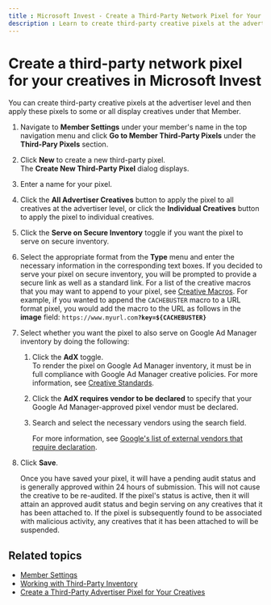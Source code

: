 ```yaml
---
title : Microsoft Invest - Create a Third-Party Network Pixel for Your Creatives
description : Learn to create third-party creative pixels at the advertiser level and then apply these pixels to some or all display creatives under that Member.
---
```



# Create a third-party network pixel for your creatives in Microsoft Invest

You can create third-party creative pixels at the advertiser level and
then apply these pixels to some or all display creatives under that
Member.

1. Navigate to
    **Member Settings** under your
    member's name in the top navigation menu and click
    **Go to Member Third-Party Pixels**
    under the **Third-Pary Pixels**
    section.
1. Click **New** to create a new third-party pixel.<br>
        The **Create New Third-Party Pixel** dialog displays.
1. Enter a name for your pixel.
1. Click the **All
    Advertiser Creatives** button to apply the pixel to all
    creatives at the advertiser level, or click the
    **Individual Creatives** button to apply the pixel to individual creatives.
1. Click the **Serve on Secure Inventory** toggle if you want the pixel to serve on
    secure inventory.
1. Select the appropriate format from the
    **Type** menu and enter the necessary
    information in the corresponding text boxes. If you decided to serve your pixel on secure inventory, you will be
    prompted to provide a secure link as well as a standard link. For a
    list of the creative macros that you may want to append to your
    pixel, see [Creative Macros](creative-macros.md). For example, if you wanted to append the `CACHEBUSTER`
    macro to a URL format pixel, you would add the macro to the URL as
    follows in the **image** field:
    `https://www.myurl.com`**`?key=${CACHEBUSTER}`**

1. Select whether you want the pixel to also serve
    on Google Ad Manager inventory by doing the following:
    1. Click the **AdX** toggle.<br>
       To render the pixel on Google Ad Manager inventory, it must be in full compliance with Google Ad Manager creative policies. For more information, see [Creative Standards](creative-standards.md).

    1. Click the **AdX requires vendor to be declared** to specify that your
        Google Ad Manager-approved pixel vendor must be declared.
    1. Search and select the necessary vendors
        using the search field.

        For more information, see [Google's list of external vendors that require declaration](https://support.google.com/3pascertification/table/3191570).

1. Click **Save**.

    Once you have saved your pixel, it will have a pending audit status
    and is generally approved within 24 hours of submission. This will
    not cause the creative to be re-audited. If the pixel's status is
    active, then it will attain an approved audit status and begin
    serving on any creatives that it has been attached to. If the pixel
    is subsequently found to be associated with malicious activity, any
    creatives that it has been attached to will be suspended.

## Related topics

- [Member Settings](network-guide.md)
- [Working with Third-Party Inventory](working-with-third-party-inventory.md)
- [Create a Third-Party Advertiser Pixel for Your Creatives](create-a-third-party-advertiser-pixel-for-your-creatives.md)
